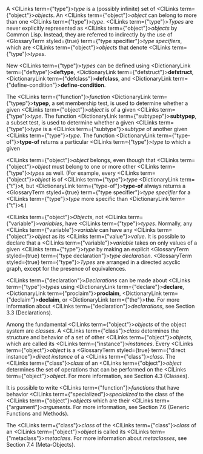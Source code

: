  



A <ClLinks  term={"type"}><i>type</i></ClLinks> is a (possibly infinite) set of <ClLinks  term={"object"}><i>objects</i></ClLinks>. An <ClLinks  term={"object"}><i>object</i></ClLinks> can belong to more than one <ClLinks  term={"type"}><i>type</i></ClLinks>. <ClLinks  term={"type"}><i>Types</i></ClLinks> are never explicitly represented as <ClLinks  term={"object"}><i>objects</i></ClLinks> by Common Lisp. Instead, they are referred to indirectly by the use of <GlossaryTerm styled={true} term={"type specifier"}><i>type specifiers</i></GlossaryTerm>, which are <ClLinks  term={"object"}><i>objects</i></ClLinks> that denote <ClLinks  term={"type"}><i>types</i></ClLinks>. 



New <ClLinks  term={"type"}><i>types</i></ClLinks> can be defined using <DictionaryLink  term={"deftype"}><b>deftype</b></DictionaryLink>, <DictionaryLink  term={"defstruct"}><b>defstruct</b></DictionaryLink>, <DictionaryLink  term={"defclass"}><b>defclass</b></DictionaryLink>, and <DictionaryLink  term={"define-condition"}><b>define-condition</b></DictionaryLink>. 



The <ClLinks  term={"function"}><i>function</i></ClLinks> <DictionaryLink  term={"typep"}><b>typep</b></DictionaryLink>, a set membership test, is used to determine whether a given <ClLinks  term={"object"}><i>object</i></ClLinks> is of a given <ClLinks  term={"type"}><i>type</i></ClLinks>. The function <DictionaryLink  term={"subtypep"}><b>subtypep</b></DictionaryLink>, a subset test, is used to determine whether a given <ClLinks  term={"type"}><i>type</i></ClLinks> is a <ClLinks  term={"subtype"}><i>subtype</i></ClLinks> of another given <ClLinks  term={"type"}><i>type</i></ClLinks>. The function <DictionaryLink  term={"type-of"}><b>type-of</b></DictionaryLink> returns a particular <ClLinks  term={"type"}><i>type</i></ClLinks> to which a given 



<ClLinks  term={"object"}><i>object</i></ClLinks> belongs, even though that <ClLinks  term={"object"}><i>object</i></ClLinks> must belong to one or more other <ClLinks  term={"type"}><i>types</i></ClLinks> as well. (For example, every <ClLinks  term={"object"}><i>object</i></ClLinks> is of <ClLinks  term={"type"}><i>type</i></ClLinks> <DictionaryLink  term={"t"}><b>t</b></DictionaryLink>, but <DictionaryLink  term={"type-of"}><b>type-of</b></DictionaryLink> always returns a <GlossaryTerm styled={true} term={"type specifier"}><i>type specifier</i></GlossaryTerm> for a <ClLinks  term={"type"}><i>type</i></ClLinks> more specific than <DictionaryLink  term={"t"}><b>t</b></DictionaryLink>.) 



<ClLinks  term={"object"}><i>Objects</i></ClLinks>, not <ClLinks  term={"variable"}><i>variables</i></ClLinks>, have <ClLinks  term={"type"}><i>types</i></ClLinks>. Normally, any <ClLinks  term={"variable"}><i>variable</i></ClLinks> can have any <ClLinks  term={"object"}><i>object</i></ClLinks> as its <ClLinks  term={"value"}><i>value</i></ClLinks>. It is possible to declare that a <ClLinks  term={"variable"}><i>variable</i></ClLinks> takes on only values of a given <ClLinks  term={"type"}><i>type</i></ClLinks> by making an explicit <GlossaryTerm styled={true} term={"type declaration"}><i>type declaration</i></GlossaryTerm>. <GlossaryTerm styled={true} term={"type"}><i>Types</i></GlossaryTerm> are arranged in a directed acyclic graph, except for the presence of equivalences. 



<ClLinks  term={"declaration"}><i>Declarations</i></ClLinks> can be made about <ClLinks  term={"type"}><i>types</i></ClLinks> using <DictionaryLink  term={"declare"}><b>declare</b></DictionaryLink>, <DictionaryLink  term={"proclaim"}><b>proclaim</b></DictionaryLink>, <DictionaryLink  term={"declaim"}><b>declaim</b></DictionaryLink>, or <DictionaryLink  term={"the"}><b>the</b></DictionaryLink>. For more information about <ClLinks  term={"declaration"}><i>declarations</i></ClLinks>, see Section 3.3 (Declarations). 



Among the fundamental <ClLinks  term={"object"}><i>objects</i></ClLinks> of the object system are *classes*. A <ClLinks  term={"class"}><i>class</i></ClLinks> determines the structure and behavior of a set of other <ClLinks  term={"object"}><i>objects</i></ClLinks>, which are called its <ClLinks  term={"instance"}><i>instances</i></ClLinks>. Every <ClLinks  term={"object"}><i>object</i></ClLinks> is a <GlossaryTerm styled={true} term={"direct instance"}><i>direct instance</i></GlossaryTerm> of a <ClLinks  term={"class"}><i>class</i></ClLinks>. The <ClLinks  term={"class"}><i>class</i></ClLinks> of an <ClLinks  term={"object"}><i>object</i></ClLinks> determines the set of operations that can be performed on the <ClLinks  term={"object"}><i>object</i></ClLinks>. For more information, see Section 4.3 (Classes). 



It is possible to write <ClLinks  term={"function"}><i>functions</i></ClLinks> that have behavior <ClLinks  term={"specialized"}><i>specialized</i></ClLinks> to the class of the <ClLinks  term={"object"}><i>objects</i></ClLinks> which are their <ClLinks  term={"argument"}><i>arguments</i></ClLinks>. For more information, see Section 7.6 (Generic Functions and Methods). 



The <ClLinks  term={"class"}><i>class</i></ClLinks> of the <ClLinks  term={"class"}><i>class</i></ClLinks> of an <ClLinks  term={"object"}><i>object</i></ClLinks> is called its <ClLinks  term={"metaclass"}><i>metaclass</i></ClLinks>. For more information about *metaclasses*, see Section 7.4 (Meta-Objects).  







